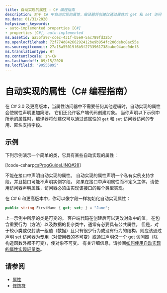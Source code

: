 ```yaml
---
title: 自动实现的属性 - C# 编程指南
description: 对于 C# 中自动实现的属性，编译器将创建仅通过属性的 get 和 set 访问器访问的专用、匿名支持字段。
ms.date: 01/31/2020
helpviewer_keywords:
- auto-implemented properties [C#]
- properties [C#], auto-implemented
ms.assetid: aa55fa97-ccec-431f-b5e9-5ac789fd32b7
ms.openlocfilehash: 72f774d84266292412be9b954fc206debc8ac55e
ms.sourcegitcommit: 27a15a55019f6b5f2733961738babe94aec0def3
ms.translationtype: HT
ms.contentlocale: zh-CN
ms.lasthandoff: 09/15/2020
ms.locfileid: "90555895"
---
```

# <a name="auto-implemented-properties-c-programming-guide"></a>自动实现的属性（C# 编程指南）

在 C# 3.0 及更高版本，当属性访问器中不需要任何其他逻辑时，自动实现的属性会使属性声明更加简洁。 它们还允许客户端代码创建对象。 当你声明以下示例中所示的属性时，编译器将创建仅可以通过该属性的 `get` 和 `set` 访问器访问的专用、匿名支持字段。
  
## <a name="example"></a>示例

下列示例演示一个简单的类，它具有某些自动实现的属性：  

[!code-csharp[csProgGuideLINQ#28](~/samples/snippets/csharp/VS_Snippets_VBCSharp/csProgGuideLINQ/CS/csRef30LangFeatures_2.cs#28)]  

不能在接口中声明自动实现的属性。 自动实现的属性声明一个私有实例支持字段，并且接口可能不声明实例字段。 如果在接口中声明属性而不定义主体，请使用访问器声明属性，访问器必须由实现该接口的每个类型实现。

在 C# 6 和更高版本中，你可以像字段一样初始化自动实现属性：  

```csharp  
public string FirstName { get; set; } = "Jane";  
```  

上一示例中所示的类是可变的。 客户端代码在创建后可以更改对象中的值。 在包含重要行为（方法）以及数据的复杂类中，通常有必要具有公共属性。 但是，对于较小类或仅封装一组值（数据）且只有很少行为或没有行为的结构，则应该通过声明 set 访问器为[专用](../../language-reference/keywords/private.md)（对使用者的不可变）或通过声明仅一个 get 访问器（除构造函数外都不可变），使对象不可变。  有关详细信息，请参阅[如何使用自动实现的属性实现轻量类](./how-to-implement-a-lightweight-class-with-auto-implemented-properties.md)。

## <a name="see-also"></a>请参阅

- [属性](./properties.md)
- [修饰符](../../language-reference/keywords/index.md)
